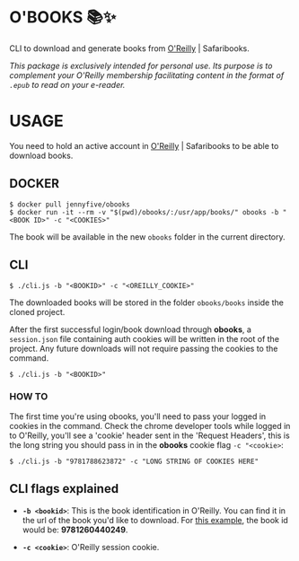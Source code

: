 # O'BOOKS :books::sparkles:

  

CLI to download and generate books from [O'Reilly](https://www.oreilly.com/) | Safaribooks.



_This package is exclusively intended for personal use. Its purpose is to complement your O'Reilly membership facilitating content in the format of `.epub` to read on your e-reader._


# USAGE

You need to hold an active account in [O'Reilly](https://www.oreilly.com/) | Safaribooks to be able to download books.

## DOCKER

```
$ docker pull jennyfive/obooks
$ docker run -it --rm -v "$(pwd)/obooks/:/usr/app/books/" obooks -b "<BOOK ID>" -c "<COOKIES>"
```

The book will be available in the new `obooks` folder in the current directory.

## CLI
  

	$ ./cli.js -b "<BOOKID>" -c "<OREILLY_COOKIE>"

  

The downloaded books will be stored in the folder `obooks/books` inside the cloned project.


After the first successful login/book download through **obooks**, a `session.json` file containing auth cookies will be written in the root of the project. Any future downloads will not require passing the cookies to the command.

 
	$ ./cli.js -b "<BOOKID>"

  
### **HOW TO**

The first time you're using obooks, you'll need to pass your logged in cookies in the command. Check the chrome developer tools while logged in to O'Reilly, you'll see a 'cookie' header sent in the 'Request Headers', this is the long string you should pass in in the **obooks** cookie flag `-c "<cookie>`:


`$ ./cli.js -b "9781788623872" -c "LONG STRING OF COOKIES HERE"`

  
## **CLI flags explained**


-  **`-b <bookid>`**: This is the book identification in O'Reilly. You can find it in the url of the book you'd like to download. For [this example](https://learning.oreilly.com/library/view/java-the-complete/9781260440249/), the book id would be: **9781260440249**.

-  **`-c <cookie>`**: O'Reilly session cookie.
